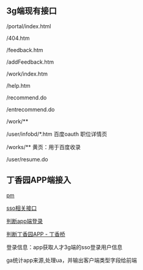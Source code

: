 ## 3g端现有接口

/portal/index.html

/404.htm

/feedback.htm

/addFeedback.htm

/work/index.htm

/help.htm

/recommend.do

/entrecommend.do

/work/**

/user/infobd/*.htm 百度oauth 职位详情页

/works/** 黄页：用于百度收录

/user/resume.do







## 丁香园APP端接入

[pm](http://pm.dxy.net/issues/75826)

[sso相关接口](http://pm.dxy.net/projects/java-sso/wiki/SSO_%E7%99%BB%E5%BD%95%E7%9B%B8%E5%85%B3%E6%8E%A5%E5%8F%A3)

[判断app端登录](http://blog.csdn.net/lingfeng928/article/details/52759448)

[判断丁香园APP - 丁香桥](https://wiki.dxy.net/pages/viewpage.action?pageId=58261823)

登录信息：app获取人才3g端的sso登录用户信息

ga统计app来源,处理ua，并输出客户端类型字段给前端

